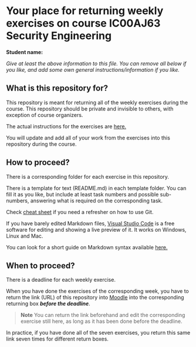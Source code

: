 # Your place for returning weekly exercises on course IC00AJ63 Security Engineering

**Student name:** 

*Give at least the above information to this file. You can remove all below if you like, and add some own general instructions/information if you like.*


## What is this repository for?

This repository is meant for returning all of the weekly exercises during the course. This repository should be private and invisible to others, with exception of course organizers.

The actual instructions for the exercises are [here.](https://github.com/ouspg/SecurityEngineering)

You will update and add all of your work from the exercises into this repository during the course.


## How to proceed?

There is a corresponding folder for each exercise in this repository.

There is a template for text (README.md) in each template folder. You can fill it as you like, but include at least task numbers and possible sub-numbers, answering what is required on the corresponding task.



Check [cheat sheet](https://github.github.com/training-kit/downloads/github-git-cheat-sheet.pdf) if you need a refresher on how to use Git. 

If you have barely edited Markdown files, [Visual Studio Code](https://code.visualstudio.com/) is a free software for editing and showing a live preview of it. It works on Windows, Linux and Mac.

You can look for a short guide on Markdown syntax available [here.](https://docs.github.com/en/get-started/writing-on-github/getting-started-with-writing-and-formatting-on-github/basic-writing-and-formatting-syntax)

## When to proceed?

There is a deadline for each weekly exercise.

When you have done the exercises of the corresponding week, you have to return the link (URL) of this repository into [Moodle](https://moodle.oulu.fi) into the corresponding returning box ***before the deadline***.
>**Note**
> You can return the link beforehand and edit the corresponding exercise still here, as long as it has been done before the deadline.

In practice, if you have done all of the seven exercises, you return this same link seven times for different return boxes.


